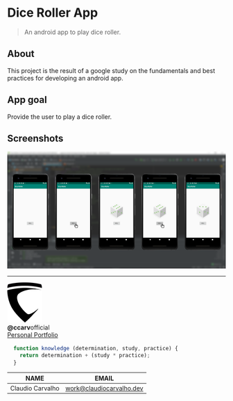 # Dice Roller App
> An android app to play dice roller.

## About
This project is the result of a google study on the fundamentals and best practices for developing an android app.

## App goal
Provide the user to play a dice roller.

## Screenshots
![Dice Roller App](https://github.com/ccarvofficial/android-diceroller/blob/master/app/src/main/res/drawable/screenshot-project.png)

---

![Claudio Carvalho Logotype](https://github.com/ccarvofficial/react-tictactoe/blob/master/public/ccarv-logotype.png)<br>
**@ccarv**official<br>
[Personal Portfolio](http://claudiocarvalho.dev)

```javascript
  function knowledge (determination, study, practice) {
    return determination + (study * practice);
  }
```
| NAME             | EMAIL                    |
| ---------------- | ------------------------ |
| Claudio Carvalho | work@claudiocarvalho.dev |
